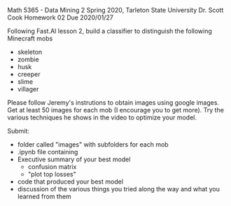 Math 5365 - Data Mining 2
Spring 2020, Tarleton State University
Dr. Scott Cook
Homework 02
Due 2020/01/27

Following Fast.AI lesson 2, build a classifier to distinguish the following Minecraft mobs
- skeleton
- zombie
- husk
- creeper
- slime
- villager

Please follow Jeremy's instrutions to obtain images using google images.  Get at least 50 images for each mob (I encourage you to get more).  Try the various techniques he shows in the video to optimize your model.

Submit:
- folder called "images" with subfolders for each mob
- .ipynb file containing
- Executive summary of your best model
  - confusion matrix
  - "plot top losses"
- code that produced your best model
- discussion of the various things you tried along the way and what you learned from them
